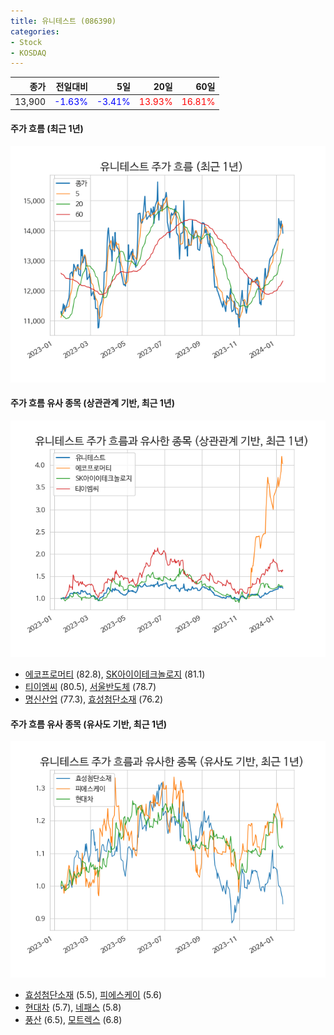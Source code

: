 ```yaml
---
title: 유니테스트 (086390)
categories:
- Stock
- KOSDAQ
---
```


|종가|전일대비|5일|20일|60일|
|---:|-------:|--:|---:|---:|
|13,900|<span style="color: blue">-1.63%</span>|<span style="color: blue">-3.41%</span>|<span style="color: red">13.93%</span>|<span style="color: red">16.81%</span>|

<!-- more -->

#### 주가 흐름 (최근 1년)
![086390](/assets/images/stock/086390.png)


#### 주가 흐름 유사 종목 (상관관계 기반, 최근 1년)
![086390](/assets/images/stock/086390_corr.png)
- [에코프로머티](/450080/) (82.8), [SK아이이테크놀로지](/361610/) (81.1)
- [티이엠씨](/425040/) (80.5), [서울반도체](/046890/) (78.7)
- [명신산업](/009900/) (77.3), [효성첨단소재](/298050/) (76.2)


#### 주가 흐름 유사 종목 (유사도 기반, 최근 1년)
![086390](/assets/images/stock/086390_sim.png)
- [효성첨단소재](/298050/) (5.5), [피에스케이](/319660/) (5.6)
- [현대차](/005380/) (5.7), [네패스](/033640/) (5.8)
- [풍산](/103140/) (6.5), [모트렉스](/118990/) (6.8)